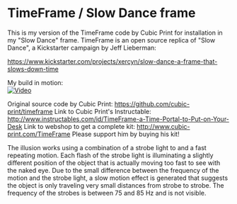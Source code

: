 # TimeFrame / Slow Dance frame

This is my version of the TimeFrame code by Cubic Print for installation in my "Slow Dance" frame. TimeFrame is an open source replica of "Slow Dance", a Kickstarter campaign by Jeff Lieberman: 

https://www.kickstarter.com/projects/xercyn/slow-dance-a-frame-that-slows-down-time

My build in motion:<BR>
[![Video](https://img.youtube.com/vi/wnyPfdRfFEI/0.jpg)](https://www.youtube.com/watch?v=wnyPfdRfFEI)

Original source code by Cubic Print: https://github.com/cubic-print/timeframe
Link to Cubic Print's Instructable: http://www.instructables.com/id/TimeFrame-a-Time-Portal-to-Put-on-Your-Desk
Link to webshop to get a complete kit: http://www.cubic-print.com/TimeFrame
Please support him by buying his kit!

The illusion works using a combination of a strobe light to and a fast repeating motion. Each flash of the strobe light is illuminating a slightly different position of the object that is actually moving too fast to see with the naked eye. Due to the small difference between the frequency of the motion and the strobe light, a slow motion effect is generated that suggests the object is only traveling very small distances from strobe to strobe. The frequency of the strobes is between 75 and 85 Hz and is not visible. 
